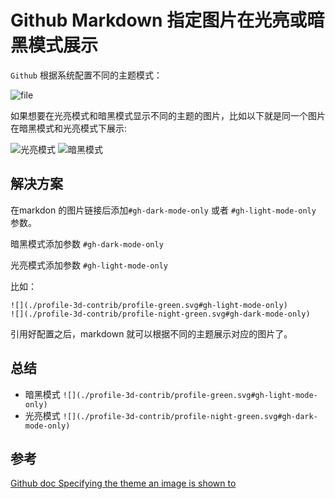 # Github Markdown 指定图片在光亮或暗黑模式展示

`Github` 根据系统配置不同的主题模式：

![file](http://image.openwrite.cn/27106_08BE1B6C3F8B4D26914B4D185D9AAED0)

如果想要在光亮模式和暗黑模式显示不同的主题的图片，比如以下就是同一个图片在暗黑模式和光亮模式下展示:

![光亮模式](http://image.openwrite.cn/27106_FE1D5A57545745358EE1B58EAAF3244E)
![暗黑模式](http://image.openwrite.cn/27106_9C23E03AB93B4F6596400B086546E0D1)


## 解决方案

在markdon 的图片链接后添加`#gh-dark-mode-only` 或者 `#gh-light-mode-only` 参数。

暗黑模式添加参数 
`#gh-dark-mode-only`

光亮模式添加参数
`#gh-light-mode-only`

比如：

```
![](./profile-3d-contrib/profile-green.svg#gh-light-mode-only)
![](./profile-3d-contrib/profile-night-green.svg#gh-dark-mode-only)
```

引用好配置之后，markdown 就可以根据不同的主题展示对应的图片了。

## 总结

* 暗黑模式 `![](./profile-3d-contrib/profile-green.svg#gh-light-mode-only)`
* 光亮模式 `![](./profile-3d-contrib/profile-night-green.svg#gh-dark-mode-only)`


## 参考

[Github doc Specifying the theme an image is shown to](https://docs.github.com/en/get-started/writing-on-github/getting-started-with-writing-and-formatting-on-github/basic-writing-and-formatting-syntax#specifying-the-theme-an-image-is-shown-to)

